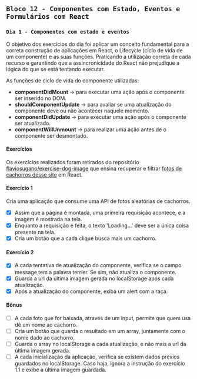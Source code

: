 ## `Bloco 12 - Componentes com Estado, Eventos e Formulários com React`

### `Dia 1 - Componentes com estado e eventos`

O objetivo dos exercícios do dia foi aplicar um conceito fundamental para a correta construção de aplicações em React, o Lifecycle (ciclo de vida de um componente) e as suas funções. Praticando a utilização correta de cada recurso e garantindo que a assincronicidade do React não prejudique a lógica do que se está tentando executar.

As funções de ciclo de vida do componente utilizadas:

- **componentDidMount** -> para executar uma ação após o componente ser inserido no DOM.
- **shouldComponentUpdate** -> para avaliar se uma atualização do componente deve ou não acontecer naquele momento.
- **componentDidUpdate** -> para executar uma ação após o componente ser atualizado.
- **componentWillUnmount** -> para realizar uma ação antes de o componente ser desmontado.

#### Exercícios

Os exercícios realizados foram retirados do repositório [flaviosugano/exercise-dog-image](https://github.com/flaviosugano/exercise-dog-image) que ensina recuperar e filtrar [fotos de cachorros desse site](https://dog.ceo/dog-api/) em React.

#### Exercício 1

Cria uma aplicação que consume uma API de fotos aleatórias de cachorros.

- [x] Assim que a página é montada, uma primeira requisição acontece, e a imagem é mostrada na tela.
- [x] Enquanto a requisição é feita, o texto 'Loading...' deve ser a única coisa presente na tela.
- [x] Cria um botão que a cada clique busca mais um cachorro.

#### Exercício 2

- [x] A cada tentativa de atualização do componente, verifica se o campo message tem a palavra terrier. Se sim, não atualiza o componente.
- [x] Guarda a url da última imagem gerada no localStorage após cada atualização.
- [x] Após a atualização do componente, exiba um alert com a raça.

#### Bônus

- [ ] A cada foto que for baixada, através de um input, permite que quem usa dê um nome ao cachorro.
- [ ] Cria um botão que guarda o resultado em um array, juntamente com o nome dado ao cachorro.
- [ ] Guarda o array no localStorage a cada atualização, e não mais a url da última imagem gerada.
- [ ] A cada inicialização da aplicação, verifica se existem dados prévios guardados no localStorage. Caso haja, ignora a instrução do exercício 1.1 e exibe a última imagem guardada.
